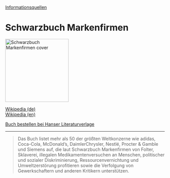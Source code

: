 [Informationsquellen](../informationsquellen.html)

# Schwarzbuch Markenfirmen

<img src="https://files.hanser.de/Files/Article/ARTK_CT0_9783552062597_0001.jpg?scale=both&format=jpg&quality=100&width=278" height="200" alt="Schwarzbuch Markenfirmen cover">

<a target="_blank" href="https://de.wikipedia.org/wiki/Schwarzbuch_Markenfirmen">Wikipedia (de)</a>   
<a target="_blank" href="https://en.wikipedia.org/wiki/The_Black_Book_of_Corporations">Wikipedia (en)</a>   

<a target="_blank" href="https://www.hanser-literaturverlage.de/buch/schwarzbuch-markenfirmen/978-3-552-06259-7/">Buch bestellen bei Hanser Literaturverlage</a>   

---

> Das Buch listet mehr als 50 der größten Weltkonzerne wie adidas, Coca-Cola, McDonald’s, DaimlerChrysler, Nestlé, Procter & Gamble und Siemens auf, die laut Schwarzbuch Markenfirmen von Folter, Sklaverei, illegalen Medikamentenversuchen an Menschen, politischer und sozialer Diskriminierung, Ressourcenvernichtung und Umweltzerstörung profitieren sowie die Verfolgung von Gewerkschaftern und anderen Kritikern unterstützen.
